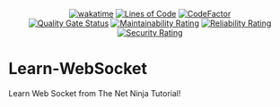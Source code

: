 <div align="center">

  [![wakatime](https://wakatime.com/badge/github/Amir-Pourhadi/Learn-WebSocket.svg)](https://wakatime.com/badge/github/Amir-Pourhadi/Learn-WebSocket)
  [![Lines of Code](https://sonarcloud.io/api/project_badges/measure?project=Amir-Pourhadi_Learn-WebSocket&metric=ncloc)](https://sonarcloud.io/dashboard?id=Amir-Pourhadi_Learn-WebSocket)
  [![CodeFactor](https://www.codefactor.io/repository/github/amir-pourhadi/learn-websocket/badge)](https://www.codefactor.io/repository/github/amir-pourhadi/learn-websocket)  
  [![Quality Gate Status](https://sonarcloud.io/api/project_badges/measure?project=Amir-Pourhadi_Learn-WebSocket&metric=alert_status)](https://sonarcloud.io/dashboard?id=Amir-Pourhadi_Learn-WebSocket)
  [![Maintainability Rating](https://sonarcloud.io/api/project_badges/measure?project=Amir-Pourhadi_Learn-WebSocket&metric=sqale_rating)](https://sonarcloud.io/dashboard?id=Amir-Pourhadi_Learn-WebSocket)
  [![Reliability Rating](https://sonarcloud.io/api/project_badges/measure?project=Amir-Pourhadi_Learn-WebSocket&metric=reliability_rating)](https://sonarcloud.io/dashboard?id=Amir-Pourhadi_Learn-WebSocket)
  [![Security Rating](https://sonarcloud.io/api/project_badges/measure?project=Amir-Pourhadi_Learn-WebSocket&metric=security_rating)](https://sonarcloud.io/dashboard?id=Amir-Pourhadi_Learn-WebSocket)
</div>

# Learn-WebSocket
Learn Web Socket from The Net Ninja Tutorial!
